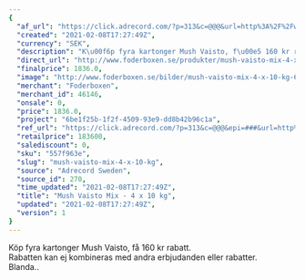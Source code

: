 ```yaml
---
{
  "af_url": "https://click.adrecord.com/?p=313&c=@@@&url=http%3A%2F%2Fwww.foderboxen.se%2Fprodukter%2Fmush-vaisto-mix-4-x-10-kg%2C675",
  "created": "2021-02-08T17:27:49Z",
  "currency": "SEK",
  "description": "K\u00f6p fyra kartonger Mush Vaisto, f\u00e5 160 kr rabatt.\nRabatten kan ej kombineras med andra erbjudanden eller rabatter.\nBlanda..",
  "direct_url": "http://www.foderboxen.se/produkter/mush-vaisto-mix-4-x-10-kg,675",
  "finalprice": 1836.0,
  "image": "http://www.foderboxen.se/bilder/mush-vaisto-mix-4-x-10-kg-675.png",
  "merchant": "Foderboxen",
  "merchant_id": 46146,
  "onsale": 0,
  "price": 1836.0,
  "project": "6be1f25b-1f2f-4509-93e9-dd8b42b96c1a",
  "ref_url": "https://click.adrecord.com/?p=313&c=@@@&epi=###&url=http%3A%2F%2Fwww.foderboxen.se%2Fprodukter%2Fmush-vaisto-mix-4-x-10-kg%2C675",
  "retailprice": 183600,
  "salediscount": 0,
  "sku": "557f963e",
  "slug": "mush-vaisto-mix-4-x-10-kg",
  "source": "Adrecord Sweden",
  "source_id": 270,
  "time_updated": "2021-02-08T17:27:49Z",
  "title": "Mush Vaisto Mix - 4 x 10 kg",
  "updated": "2021-02-08T17:27:49Z",
  "version": 1
}
---
```


<p> Köp fyra kartonger Mush Vaisto, få 160 kr rabatt. <br>Rabatten kan ej kombineras med andra erbjudanden eller rabatter. <br>Blanda..</p>
